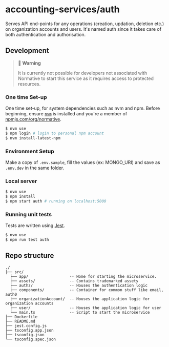 <!--
 Copyright 2022 Meta Mind AB
 
 Licensed under the Apache License, Version 2.0 (the "License");
 you may not use this file except in compliance with the License.
 You may obtain a copy of the License at
 
     http://www.apache.org/licenses/LICENSE-2.0
 
 Unless required by applicable law or agreed to in writing, software
 distributed under the License is distributed on an "AS IS" BASIS,
 WITHOUT WARRANTIES OR CONDITIONS OF ANY KIND, either express or implied.
 See the License for the specific language governing permissions and
 limitations under the License.
-->

# accounting-services/auth

Serves API end-points for any operations (creation, updation, deletion etc.) on organization accounts and users. It's named auth since it takes care of both authentication and authorisation.

## Development

> 🚧 **Warning**
>
> It is currently not possible for developers not associated with Normative to
> start this service as it requires access to protected resources.

### One time Set-up

One time set-up, for system dependencies such as nvm and npm. Before beginning, ensure [`nvm`](https://github.com/nvm-sh/nvm) is installed and you're a member of [npmjs.com/org/normative](https://www.npmjs.com/org/normative).

```sh
$ nvm use
$ npm login # login to personal npm account
$ nvm install-latest-npm
```

### Environment Setup

Make a copy of `.env.sample`, fill the values (ex: MONGO_URI) and save as `.env.dev` in the same folder.

### Local server

```sh
$ nvm use
$ npm install
$ npm start auth # running on localhost:5000
```

### Running unit tests

Tests are written using [Jest](https://jestjs.io).

```sh
$ nvm use
$ npm run test auth
```

## Repo structure

```
./
├── src/
  ├── app/                  -- Home for starting the microservice.
  ├── assets/               -- Contains trademarked assets
  ├── authz/                -- Houses the authentication logic
  ├── components/           -- Container for common stuff like email, auth0
  ├── organizationAccount/  -- Houses the application logic for organization accounts
  ├── user/                 -- Houses the application logic for user
  └── main.ts               -- Script to start the microservice
├── Dockerfile
├── README.md
├── jest.config.js
├── tsconfig.app.json
├── tsconfig.json
└── tsconfig.spec.json

```
